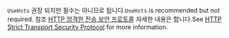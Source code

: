 <span data-ttu-id="7ae84-101">`UseHsts` 권장 되지만 필수는 아니므로 됩니다.</span><span class="sxs-lookup"><span data-stu-id="7ae84-101">`UseHsts` is recommended but not required.</span></span> <span data-ttu-id="7ae84-102">참조 [HTTP 엄격한 전송 보안 프로토콜](xref:security/enforcing-ssl#http-strict-transport-security-protocol-hsts) 자세한 내용은 합니다.</span><span class="sxs-lookup"><span data-stu-id="7ae84-102">See [HTTP Strict Transport Security Protocol](xref:security/enforcing-ssl#http-strict-transport-security-protocol-hsts) for more information.</span></span>
